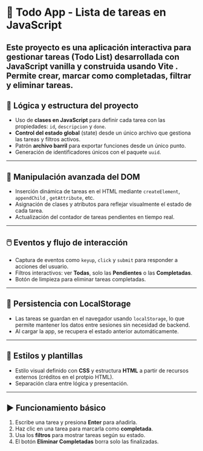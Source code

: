 

# 📝 Todo App - Lista de tareas en JavaScript

Este proyecto es una aplicación interactiva para gestionar tareas (Todo List) desarrollada con **JavaScript vanilla** y construida usando **Vite** . Permite crear, marcar como completadas, filtrar y eliminar tareas.
---

## 🔁 Lógica y estructura del proyecto

- Uso de **clases en JavaScript** para definir cada tarea con las propiedades: `id`, `descripcion` y `done`.
- **Control del estado global** (state) desde un único archivo que gestiona las tareas y filtros activos.
- Patrón **archivo barril** para exportar funciones desde un único punto.
- Generación de identificadores únicos con el paquete `uuid`.

---

## 🧩 Manipulación avanzada del DOM

- Inserción dinámica de tareas en el HTML mediante `createElement`, `appendChild` , `getAttribute`, etc.
- Asignación de clases y atributos para reflejar visualmente el estado de cada tarea.
- Actualización del contador de tareas pendientes en tiempo real.

---

## 🖱️ Eventos y flujo de interacción

- Captura de eventos como `keyup`, `click` y `submit` para responder a acciones del usuario.
- Filtros interactivos: ver **Todas**, solo las **Pendientes** o las **Completadas**.
- Botón de limpieza para eliminar tareas completadas.

---

## 💾 Persistencia con LocalStorage

- Las tareas se guardan en el navegador usando `localStorage`, lo que permite mantener los datos entre sesiones sin necesidad de backend.
- Al cargar la app, se recupera el estado anterior automáticamente.

---

## 🎨 Estilos y plantillas

- Estilo visual definido con **CSS** y estructura **HTML** a partir de recursos externos (créditos en el protpio HTML).
- Separación clara entre lógica y presentación.

---

## ▶️ Funcionamiento básico

1. Escribe una tarea y presiona **Enter** para añadirla.
2. Haz clic en una tarea para marcarla como **completada**.
3. Usa los **filtros** para mostrar tareas según su estado.
4. El botón **Eliminar Completadas** borra solo las finalizadas.




